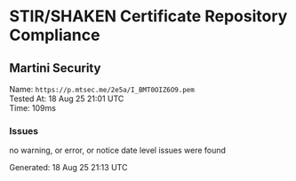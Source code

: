 # STIR/SHAKEN Certificate Repository Compliance

## Martini Security

Name: `https://p.mtsec.me/2e5a/I_BMT0OIZ6O9.pem`\
Tested At: 18 Aug 25 21:01 UTC\
Time: 109ms

### Issues

no warning, or error, or notice date level issues were found

Generated: 18 Aug 25 21:13 UTC